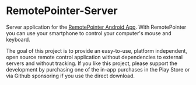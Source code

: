 # RemotePointer-Server
Server application for the [RemotePointer Android App](https://github.com/schorschii/RemotePointer-Android). With RemotePointer you can use your smartphone to control your computer's mouse and keyboard.

The goal of this project is to provide an easy-to-use, platform independent, open source remote control application without dependencies to external servers and without tracking. If you like this project, please support the development by purchasing one of the in-app purchases in the Play Store or via Github sponsoring if you use the direct download.
